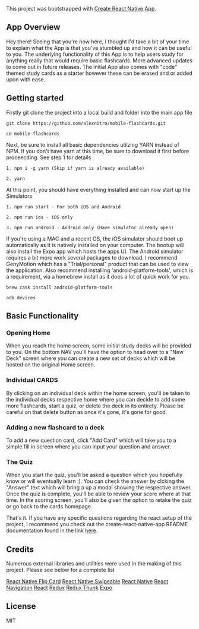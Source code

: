 This project was bootstrapped with [Create React Native App](https://github.com/react-community/create-react-native-app).

## App Overview
Hey there! Seeing that you're now here, I thought I'd take a bit of your time to explain what the App is that you've stumbled up and how it can be useful to you. The underlying functionality of this App is to help users study for anything really that would require basic flashcards. More advanced updates to come out in future releases. The initial App also comes with "code" themed study cards as a starter however these can be erased and or added upon with ease.

## Getting started

Firstly git clone the project into a local build and folder into the main app file

```
git clone https://github.com/alexnitro/mobile-flashcards.git

cd mobile-flashcards

```

Next, be sure to install all basic dependencies utilzing YARN instead of NPM. If you don't have yarn at this time, be sure to download it first before proceecding. See step 1 for details

```
1. npm i -g yarn (Skip if yarn is already available)

2. yarn

```

At this point, you should have everything installed and can now start up the Simulators

```
1. npm run start - For both iOS and Android

2. npm run ios - iOS only

3. npm run android - Android only (Have simulator already open)
```

If you're using a MAC and a recent OS, the iOS simulator should boot up automatically as it is natively installed on your computer. The bootup will also install the Expo app which hosts the apps UI. The Android simulator requires a bit more work several packages to download. I recommend GenyMotion which has a "Trial/personal" product that can be used to view the application. Also recommend installing 'android-platform-tools', which is a requirement, via a homebrew install as it does a lot of quick work for you.

```
brew cask install android-platform-tools

adb devices
```


## Basic Functionality

### Opening Home

When you reach the home screen, some initial study decks will be provided to you. On the bottom NAV you'll have the option to head over to a "New Deck" screen where you can create a new set of decks which will be hosted on the original Home screen.

### Individual CARDS

By clicking on an individual deck within the home screen, you'll be taken to the individual decks respective home where you can decide to add some more flashcards, start a quiz, or delete the deck in its entirety. Please be careful on that delete button as once it's gone, it's gone for good.

### Adding a new flashcard to a deck

To add a new question card, click "Add Card" which will take you to a simple fill in screen where you can input your question and answer.

### The Quiz
When you start the quiz, you'll be asked a question which you hopefully know or will eventually learn :). You can check the answer by clcking the "Answer" text which will bring a up a modal showing the respective answer. Once the quiz is complete, you'll be able to review your score where at that time. In the scoring screen, you'll also be given the option to retake the quiz or go back to the cards homepage.


That's it. If you have any specific questions regarding the react setup of the project, I recommend you check out the create-react-native-app README documentation found in the link [here](https://github.com/react-community/create-react-native-app/blob/master/react-native-scripts/template/README.md).

## Credits

Numerous external libraries and utilities were used in the making of this project. Please see below for a complete list

[React Native Flip Card](https://www.npmjs.com/package/react-native-flip-card)
[React Native Swipeable](https://www.npmjs.com/package/react-native-swipeable)
[React Native](https://facebook.github.io/react-native/)
[React Navigation](https://www.npmjs.com/package/react-navigation)
[React](https://www.npmjs.com/package/react)
[Redux](https://www.npmjs.com/package/redux)
[Redux Thunk](https://www.npmjs.com/package/redux-thunk)
[Expo](https://www.npmjs.com/package/expo)

## License

MIT
